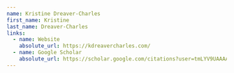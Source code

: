 ```yaml
---
name: Kristine Dreaver-Charles
first_name: Kristine
last_name: Dreaver-Charles
links:
  - name: Website
    absolute_url: https://kdreavercharles.com/
  - name: Google Scholar
    absolute_url: https://scholar.google.com/citations?user=tmLYV9UAAAAJ&hl=en
---
```

